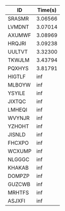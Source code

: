 |ID|Time(s)|
|-|-|
|SRASMR|3.06566|
|LVMDNT|3.07014|
|AXUMWF|3.08969|
|HRQJRI|3.09238|
|UULTVT|3.32300|
|TKWJLM|3.43794|
|PQXHYS|3.81791|
|HIGTLF|inf|
|MLBOYW|inf|
|YSYILE|inf|
|JIXTQC|inf|
|LMHEQI|inf|
|WVYNJR|inf|
|YZHOHT|inf|
|JISNLD|inf|
|FHCXPO|inf|
|WCXUMP|inf|
|NLGGGC|inf|
|KHAKAB|inf|
|DOMPZP|inf|
|GUZCWB|inf|
|MRHTFS|inf|
|ASJXFI|inf|
